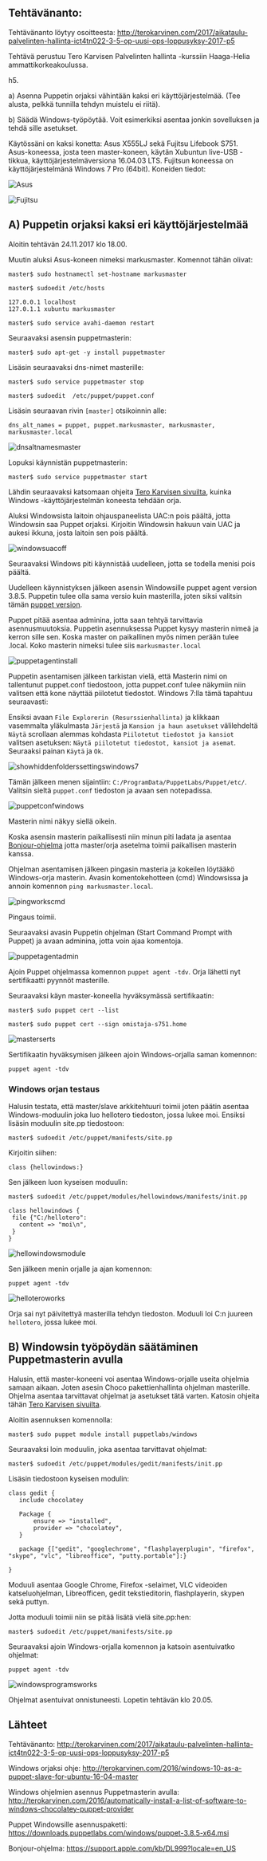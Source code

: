 ## Tehtävänanto:
Tehtävänanto löytyy osoitteesta: http://terokarvinen.com/2017/aikataulu-palvelinten-hallinta-ict4tn022-3-5-op-uusi-ops-loppusyksy-2017-p5

Tehtävä perustuu Tero Karvisen Palvelinten hallinta -kurssiin Haaga-Helia ammattikorkeakoulussa.

h5.

a) Asenna Puppetin orjaksi vähintään kaksi eri käyttöjärjestelmää. (Tee alusta, pelkkä tunnilla tehdyn muistelu ei riitä).

b) Säädä Windows-työpöytää. Voit esimerkiksi asentaa jonkin sovelluksen ja tehdä sille asetukset. 

Käytössäni on kaksi konetta: Asus X555LJ sekä Fujitsu Lifebook S751. Asus-koneessa, josta teen master-koneen, käytän Xubuntun live-USB -tikkua, käyttöjärjestelmäversiona 16.04.03 LTS. Fujitsun koneessa on käyttöjärjestelmänä Windows 7 Pro (64bit). Koneiden tiedot:

![Asus](https://user-images.githubusercontent.com/15429934/32691476-f012d86a-c6ff-11e7-9056-6af4deee1788.png)

![Fujitsu](https://user-images.githubusercontent.com/15429934/32691474-ed68a2ac-c6ff-11e7-9c28-5f485a003d17.png)

## A) Puppetin orjaksi kaksi eri käyttöjärjestelmää

Aloitin tehtävän 24.11.2017 klo 18.00.

Muutin aluksi Asus-koneen nimeksi markusmaster. Komennot tähän olivat:

```master$ sudo hostnamectl set-hostname markusmaster```

```master$ sudoedit /etc/hosts```

```
127.0.0.1 localhost
127.0.1.1 xubuntu markusmaster
```
```master$ sudo service avahi-daemon restart```

Seuraavaksi asensin puppetmasterin:

```master$ sudo apt-get -y install puppetmaster```

Lisäsin seuraavaksi dns-nimet masterille:

```master$ sudo service puppetmaster stop```

```master$ sudoedit  /etc/puppet/puppet.conf```

Lisäsin seuraavan rivin ```[master]``` otsikoinnin alle:

```dns_alt_names = puppet, puppet.markusmaster, markusmaster, markusmaster.local```

![dnsaltnamesmaster](https://user-images.githubusercontent.com/15429934/33221280-3f047ac8-d146-11e7-8c66-094f1bce7d8b.png)

Lopuksi käynnistän puppetmasterin:

```master$ sudo service puppetmaster start```

Lähdin seuraavaksi katsomaan ohjeita [Tero Karvisen sivuilta](http://terokarvinen.com/2016/windows-10-as-a-puppet-slave-for-ubuntu-16-04-master), kuinka Windows -käyttöjärjestelmän koneesta tehdään orja.

Aluksi Windowsista laitoin ohjauspaneelista UAC:n pois päältä, jotta Windowsin saa Puppet orjaksi. Kirjoitin Windowsin hakuun vain UAC ja aukesi ikkuna, josta laitoin sen pois päältä.

![windowsuacoff](https://user-images.githubusercontent.com/15429934/33221272-3e592308-d146-11e7-8aa4-318d438175ba.png)

Seuraavaksi Windows piti käynnistää uudelleen, jotta se todella menisi pois päältä.

Uudelleen käynnistyksen jälkeen asensin Windowsille puppet agent version 3.8.5. Puppetin tulee olla sama versio kuin masterilla, joten siksi valitsin tämän [puppet version](https://downloads.puppetlabs.com/windows/puppet-3.8.5-x64.msi).

Puppet pitää asentaa adminina, jotta saan tehtyä tarvittavia asennusmuutoksia. Puppetin asennuksessa Puppet kysyy masterin nimeä ja kerron sille sen. Koska master on paikallinen myös nimen perään tulee .local. Koko masterin nimeksi tulee siis ```markusmaster.local```

![puppetagentinstall](https://user-images.githubusercontent.com/15429934/33221273-3e74fd44-d146-11e7-8a1d-faaef49e68ec.png)

Puppetin asentamisen jälkeen tarkistan vielä, että Masterin nimi on tallentunut puppet.conf tiedostoon, jotta puppet.conf tulee näkymiin niin valitsen että kone näyttää piilotetut tiedostot. Windows 7:lla tämä tapahtuu seuraavasti:

Ensiksi avaan ```File Explorerin (Resurssienhallinta)``` ja
klikkaan vasemmalta yläkulmasta ```Järjestä``` ja ```Kansion ja haun asetukset``` välilehdeltä ```Näytä``` scrollaan alemmas kohdasta ```Piilotetut tiedostot ja kansiot``` valitsen asetuksen: ```Näytä piilotetut tiedostot, kansiot ja asemat```. Seuraaksi painan ```Käytä``` ja ```Ok```.

![showhiddenfolderssettingswindows7](https://user-images.githubusercontent.com/15429934/33221281-3f213e38-d146-11e7-9c67-bdc77037914b.png)

Tämän jälkeen menen sijaintiin: ```C:/ProgramData/PuppetLabs/Puppet/etc/```. Valitsin sieltä ```puppet.conf``` tiedoston ja avaan sen notepadissa. 

![puppetconfwindows](https://user-images.githubusercontent.com/15429934/33221269-3e05ab42-d146-11e7-8431-f09e284c628c.png)

Masterin nimi näkyy siellä oikein.

Koska asensin masterin paikallisesti niin minun piti ladata ja asentaa [Bonjour-ohjelma](https://support.apple.com/kb/DL999?locale=en_US) jotta master/orja asetelma toimii paikallisen masterin kanssa.

Ohjelman asentamisen jälkeen pingasin masteria ja kokeilen löytääkö Windows-orja masterin. Avasin komentokehotteen (cmd) Windowsissa ja annoin komennon ```ping markusmaster.local```.

![pingworkscmd](https://user-images.githubusercontent.com/15429934/33221277-3eca984e-d146-11e7-91ea-bf105406ddcb.png)

Pingaus toimii.

Seuraavaksi avasin Puppetin ohjelman (Start Command Prompt with Puppet) ja avaan adminina, jotta voin ajaa
komentoja.

![puppetagentadmin](https://user-images.githubusercontent.com/15429934/33221270-3e21fdd8-d146-11e7-9c16-bf76652a9789.png)

Ajoin Puppet ohjelmassa komennon ```puppet agent -tdv```. Orja lähetti nyt sertifikaatti pyynnöt masterille.

Seuraavaksi käyn master-koneella hyväksymässä sertifikaatin:

```master$ sudo puppet cert --list```

```master$ sudo puppet cert --sign omistaja-s751.home```

![masterserts](https://user-images.githubusercontent.com/15429934/33221278-3ee840b0-d146-11e7-9cd6-b1da0ba49afd.png)

Sertifikaatin hyväksymisen jälkeen ajoin Windows-orjalla saman komennon:

```puppet agent -tdv```

### Windows orjan testaus

Halusin testata, että master/slave arkkitehtuuri toimii joten päätin asentaa Windows-moduulin joka luo hellotero tiedoston, jossa lukee moi. Ensiksi lisäsin moduulin site.pp tiedostoon:

```master$ sudoedit /etc/puppet/manifests/site.pp```

Kirjoitin siihen:

```class {hellowindows:}```

Sen jälkeen luon kyseisen moduulin:

```master$ sudoedit /etc/puppet/modules/hellowindows/manifests/init.pp```

```
class hellowindows {
 file {"C:/hellotero":
   content => "moi\n",
 }
}
```

![hellowindowsmodule](https://user-images.githubusercontent.com/15429934/33221268-3de8e714-d146-11e7-8256-5e2d3180692b.png)


Sen jälkeen menin orjalle ja ajan komennon:

```puppet agent -tdv```

![helloteroworks](https://user-images.githubusercontent.com/15429934/33221271-3e3d9368-d146-11e7-9382-2a734caf6906.png)

Orja sai nyt päivitettyä masterilla tehdyn tiedoston. Moduuli loi C:n juureen ```hellotero```, jossa lukee moi.

## B) Windowsin työpöydän säätäminen Puppetmasterin avulla

Halusin, että master-koneeni voi asentaa Windows-orjalle useita ohjelmia samaan aikaan. Joten asesin Choco pakettienhallinta ohjelman masterille. Ohjelma asentaa tarvittavat ohjelmat ja asetukset tätä varten. Katosin ohjeita tähän [Tero Karvisen sivuilta](http://terokarvinen.com/2016/automatically-install-a-list-of-software-to-windows-chocolatey-puppet-provider).

Aloitin asennuksen komennolla:

```master$ sudo puppet module install puppetlabs/windows```

Seuraavaksi loin moduulin, joka asentaa tarvittavat ohjelmat:

```master$ sudoedit /etc/puppet/modules/gedit/manifests/init.pp```

Lisäsin tiedostoon kyseisen modulin:

```
class gedit {
   include chocolatey

   Package {
       ensure => "installed",
       provider => "chocolatey",
   }

   package {["gedit", "googlechrome", "flashplayerplugin", "firefox", "skype", "vlc", "libreoffice", "putty.portable"]:}

}
```

Moduuli asentaa Google Chrome, Firefox -selaimet, VLC videoiden katseluohjelman, Libreofficen, gedit tekstieditorin, flashplayerin, skypen sekä puttyn.

Jotta moduuli toimii niin se pitää lisätä vielä site.pp:hen:

```master$ sudoedit /etc/puppet/manifests/site.pp```

Seuraavaksi ajoin Windows-orjalla komennon ja katsoin asentuivatko ohjelmat:

```puppet agent -tdv```

![windowsprogramsworks](https://user-images.githubusercontent.com/15429934/33221274-3e9283dc-d146-11e7-9dc0-e25416a9d98c.png)

Ohjelmat asentuivat onnistuneesti. Lopetin tehtävän klo 20.05.

## Lähteet

Tehtävänanto: http://terokarvinen.com/2017/aikataulu-palvelinten-hallinta-ict4tn022-3-5-op-uusi-ops-loppusyksy-2017-p5

Windows orjaksi ohje: http://terokarvinen.com/2016/windows-10-as-a-puppet-slave-for-ubuntu-16-04-master

Windows ohjelmien asennus Puppetmasterin avulla: http://terokarvinen.com/2016/automatically-install-a-list-of-software-to-windows-chocolatey-puppet-provider

Puppet Windowsille asennuspaketti: https://downloads.puppetlabs.com/windows/puppet-3.8.5-x64.msi

Bonjour-ohjelma: https://support.apple.com/kb/DL999?locale=en_US














